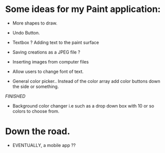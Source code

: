 # Some ideas for my Paint application:

- More shapes to draw.

- Undo Button.

- Textbox ? Adding text to the paint surface

- Saving creations as a JPEG file ?

- Inserting images from computer files

- Allow users to change font of text.

- General color picker.. Instead of the color array add color buttons down the side or something.

*FINISHED*

- Background color changer i.e such as a drop down box with 10 or so colors to choose from.

# Down the road.
- EVENTUALLY, a mobile app ??
